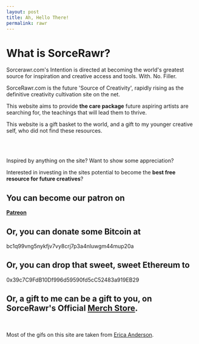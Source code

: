 ```yaml
---
layout: post
title: Ah, Hello There!
permalink: rawr
---
```


# What is SorceRawr?

Sorcerawr.com's Intention is directed at becoming the world's greatest source
for inspiration and creative access and tools. With. No. Filler.

SorceRawr.com is the future 'Source of Creativity',
rapidly rising as the definitive creativity cultivation site on the net.

This website aims to provide __the care package__
future aspiring artists are searching for, the teachings that will lead them to thrive.

This website is a gift basket to the world, and a gift to my younger creative self,
who did not find these resources.
<!--
This site will never be overloaded with content. As I reflect on the current content of the site, whatever is determined not to be critical information will eventually be removed.
<!-- As of the time of this writing, SorceRawr contains less than 20 main pages. As the amount of content scales, all personal projects I show on the site will be moved to one page. This is not a _blog_ or a news outlet in the sense that the information here aims to be timeless resources. -->
<br> <br>

Inspired by anything on the site? Want to show some appreciation?

Interested in investing in the sites potential to become the __best free resource for future creatives__?

## You can become our patron on

__[Patreon](https://www.patreon.com/motibytes?fan_landing=true)__


## Or, you can donate some Bitcoin at

bc1q99vng5nykfjv7vy8crj7p3a4nluwgm44mup20a

## Or, you can drop that sweet, sweet Ethereum to

0x39c7C9FdB10Df996d59590fd5cC52483a919EB29

## Or, a gift to me can be a gift to you, on SorceRawr's Official [Merch Store](https://app.gumroad.com/bytestheblessed).

<br>

Most of the gifs on this site are taken from [Erica Anderson](https://ericaofanderson.tumblr.com/). 
<!--
Follow on Instagram: coming soon

Follow on Twitter: @GnopticThe -->

<script type="application/ld+json">
{
  "@context": "https://schema.org",
  "@type": "Organization",
  "name" : "SorceRawr.com",  
  "url": "http://sorcerawr.com/rawr.html",
  "logo": "http://www.sorcerawr.com/img/logo.png"
}
</script>

<!-- find her companys website and her ld json tag that goes with it too. -->
